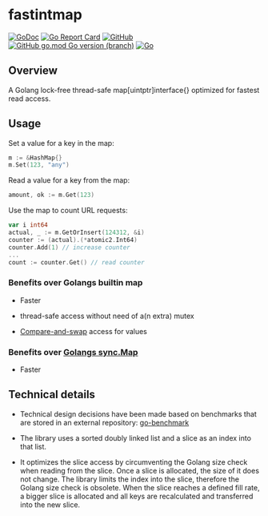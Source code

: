 # fastintmap 

[![GoDoc](https://godoc.org/github.com/itsabgr/fastintmap?status.svg)](https://godoc.org/github.com/itsabgr/fastintmap)
[![Go Report Card](https://goreportcard.com/badge/itsabgr/fastintmap)](https://goreportcard.com/report/github.com/itsabgr/fastintmap)
[![GitHub](https://img.shields.io/github/license/itsabgr/fastintmap)](https://github.com/itsabgr/fastintmap/blob/master/LICENSE)
[![GitHub go.mod Go version (branch)](https://img.shields.io/github/go-mod/go-version/itsabgr/fastintmap/master)](https://github.com/itsabgr/fastintmap/blob/master/go.mod)
[![Go](https://github.com/itsabgr/fastintmap/actions/workflows/go.yml/badge.svg)](https://github.com/itsabgr/fastintmap/actions/workflows/go.yml)


## Overview

A Golang lock-free thread-safe map[uintptr]interface{} optimized for fastest read access.

## Usage

Set a value for a key in the map:

```go
m := &HashMap{}
m.Set(123, "any")
```

Read a value for a key from the map:
```go
amount, ok := m.Get(123)
```

Use the map to count URL requests:
```go
var i int64
actual, _ := m.GetOrInsert(124312, &i)
counter := (actual).(*atomic2.Int64)
counter.Add(1) // increase counter
...
count := counter.Get() // read counter
```

### Benefits over Golangs builtin map

* Faster

* thread-safe access without need of a(n extra) mutex

* [Compare-and-swap](https://en.wikipedia.org/wiki/Compare-and-swap) access for values


### Benefits over [Golangs sync.Map](https://golang.org/pkg/sync/#Map)

* Faster

## Technical details

* Technical design decisions have been made based on benchmarks that are stored in an external repository:
  [go-benchmark](https://github.com/cornelk/go-benchmark)

* The library uses a sorted doubly linked list and a slice as an index into that list.

* It optimizes the slice access by circumventing the Golang size check when reading from the slice.
  Once a slice is allocated, the size of it does not change.
  The library limits the index into the slice, therefore the Golang size check is obsolete.
  When the slice reaches a defined fill rate, a bigger slice is allocated and all keys are recalculated and transferred into the new slice.
